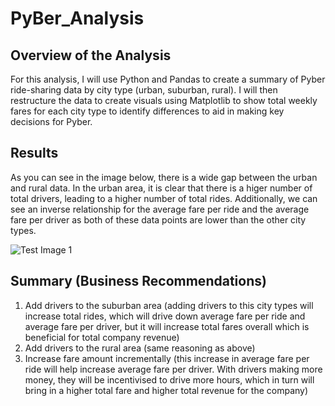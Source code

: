 # PyBer_Analysis

## Overview of the Analysis
For this analysis, I will use Python and Pandas to create a summary of Pyber ride-sharing data by city type (urban, suburban, rural). I will then restructure the data to create visuals using Matplotlib to show total weekly fares for each city type to identify differences to aid in making key decisions for Pyber. 

## Results
As you can see in the image below, there is a wide gap between the urban and rural data. In the urban area, it is clear that there is a higer number of total drivers, leading to a higher number of total rides. Additionally, we can see an inverse relationship for the average fare per ride and the average fare per driver as both of these data points are lower than the other city types. 

![Test Image 1](PyBer_Fare_Summary.png)


## Summary (Business Recommendations) 
1. Add drivers to the suburban area (adding drivers to this city types will increase total rides, which will drive down average fare per ride and average fare per driver, but it will increase total fares overall which is beneficial for total company revenue)
2. Add drivers to the rural area (same reasoning as above)
3. Increase fare amount incrementally (this increase in average fare per ride will help increase average fare per driver. With drivers making more money, they will be incentivised to drive more hours, which in turn will bring in a higher total fare and higher total revenue for the company)
